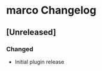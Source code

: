 <!-- Keep a Changelog guide -> https://keepachangelog.com -->

# marco Changelog

## [Unreleased]

### Changed

- Initial plugin release
